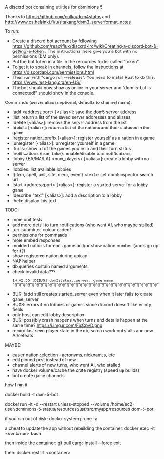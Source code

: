 A discord bot containing utilities for dominions 5

Thanks to https://github.com/culka/dom4status and http://www.cs.helsinki.fi/u/aitakang/dom3_serverformat_notes

To run:
* Create a discord bot account by following https://github.com/reactiflux/discord-irc/wiki/Creating-a-discord-bot-&-getting-a-token . The instructions there give you a bot with no permissions (DM only).
* Put the bot token in a file in the resources folder called "token".
* To get it to speak in channels, follow the instructions at https://discordapi.com/permissions.html
* Then run with "cargo run --release". You need to install Rust to do this: https://www.rust-lang.org/en-US/ .
* The bot should now show as online in your server and "dom-5-bot is connected!" should show in the console.

Commands (server alias is optional, defaults to channel name): 
* !add \<address:port\> \[\<alias\>\]: save the dom5 server address
* !list: return a list of the saved server addresses and aliases
* !delete \[\<alias\>\]: remove the server address from the list
* !details \[\<alias\>\]: return a list of the nations and their statuses in the game
* !register nation_prefix \[\<alias\>\]: register yourself as a nation in a game
* !unregister \[\<alias\>\]: unregister yourself in a game
* !turns: show all of the games you're in and their turn status
* !notifications \{true, false\}: enable/disable turn notifications
* !lobby \{EA/MA/LA\} \<num\_players\> \[\<alias\>\]: create a lobby with no server
* !lobbies: list available lobbies
* !\{item, spell, unit, site, merc, event\} \<text\>: get dom5inspector search url
* !start \<address:port\> \[\<alias\>\]: register a started server for a lobby game
* !describe \"text\" \[\<alias\>\]: add a description to a lobby
* !help: display this text

TODO:
* more unit tests
* add more detail to turn notifications (who went AI, who maybe stalled)
* turn submitted colour coded?
* permissions for commands
* more embed responses
* modded nations for each game and/or show nation number (and sign up for it?)
* show registered nation during upload
* NAP helper
* db queries contain named arguments
* check invalid data???
    ```
    14:02:55 [DEBUG] dom5status::server: game name: ^@^@^@^@^@^@^@^@^@^@^@^@^@^@^@^@^@^@^@^@^@^@^@^@^@^@^@^@^@^@^@^@^@^@^@^@^@^@^@^@^@^@^@@^@^@^@^@^@^@^@^@^@^@^@^@^@^@^@^@^@^@^@^@^@^@^@^@^@^@^@^@^@^@^@^@^@^@^@^@^@^@^@^@^@^@^@^@^@^@^@^@^
    ```
* BUG: !add still creates started_server even when it later fails to create game_server
* BUGS: errors if no lobbies or games since discord doesn't like empty fields
* only host can edit lobby description
* BUG: possibly crash happens when turns and details happen at the same time? https://i.imgur.com/FioCpvD.png
* record last seen player state in the db, so can work out stalls and new AI/defeats 


MAYBE:
* easier nation selection - acronyms, nicknames, etc
* edit pinned post instead of new
* channel alerts of new turns, who went AI, who stalled
* have docker volume/cache the crate registry (speed up builds)
* bot create game channels

how I run it

docker build -t dom-5-bot .

docker run -it -d --restart unless-stopped --volume /home/ec2-user/dominions-5-status/resources:/usr/src/myapp/resources dom-5-bot

if you run out of disk:
 docker system prune -a

a cheat to update the app without rebuilding the container:
docker exec -it \<container\> bash

then inside the container:
    git pull
    cargo install --force
    exit

then:
 docker restart \<container\>
